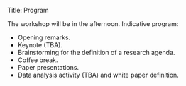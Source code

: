 Title: Program

The workshop will be in the afternoon. Indicative program:

- Opening remarks.
- Keynote (TBA).
- Brainstorming for the definition of a research agenda.
- Coffee break.
- Paper presentations.
- Data analysis activity (TBA) and white paper definition.